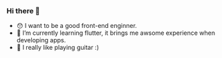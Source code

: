 ### Hi there 👋

- 😯 I want to be a good front-end enginner.
- 🌱 I’m currently learning flutter, it brings me awsome experience when developing apps.
- 🎸 I really like playing guitar :)

